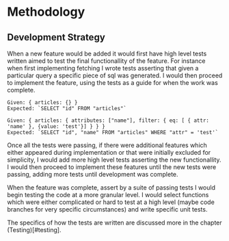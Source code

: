 # Methodology

## Development Strategy

When a new feature would be added it would first have high level tests written aimed to test the final functionallity of the feature. For instance when first implementing fetching I wrote tests asserting that given a particular query a specific piece of sql was generated. I would then proceed to implement the feature, using the tests as a guide for when the work was complete.

```{caption="Example of what the high level tests would assert (not actual tests)"}
Given: { articles: {} }
Expected: `SELECT "id" FROM "articles"`

Given: { articles: { attributes: ["name"], filter: { eq: [ { attr: 'name' }, {value: 'test'}] } } }
Expected: `SELECT "id", "name" FROM "articles" WHERE "attr" = 'test'`
```

Once all the tests were passing, if there were additional features which either appeared during implementation or that were initially excluded for simplicity, I would add more high level tests asserting the new functionallity. I would then proceed to implement these features until the new tests were passing, adding more tests until development was complete.

When the feature was complete, assert by a suite of passing tests I would begin testing the code at a more granular level. I would select functions which were either complicated or hard to test at a high level (maybe code branches for very specific circumstances) and write specific unit tests.

The specifics of how the tests are written are discussed more in the chapter (Testing)[#testing].

